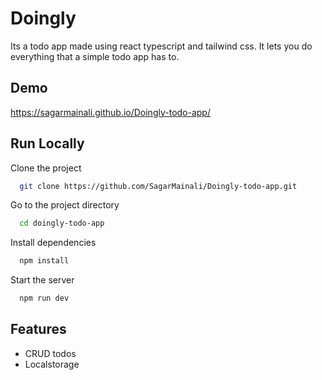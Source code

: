 
# Doingly

Its a todo app made using react typescript and tailwind css. It lets you do everything that a simple todo app has to. 


## Demo

https://sagarmainali.github.io/Doingly-todo-app/


## Run Locally

Clone the project

```bash
  git clone https://github.com/SagarMainali/Doingly-todo-app.git
```

Go to the project directory

```bash
  cd doingly-todo-app
```

Install dependencies

```bash
  npm install
```

Start the server

```bash
  npm run dev
```


## Features

- CRUD todos
- Localstorage
